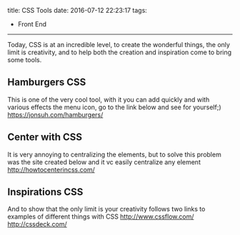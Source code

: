 title: CSS Tools
date: 2016-07-12 22:23:17
tags:
 - Front End
---
Today, CSS is at an incredible level, to create the wonderful things, the only limit is creativity, and to help both the creation and inspiration come to bring some tools.
<!--more-->
## Hamburgers CSS
This is one of the very cool tool, with it you can add quickly and with various effects the menu icon, go to the link below and see for yourself;)
https://jonsuh.com/hamburgers/

## Center with CSS
It is very annoying to centralizing the elements, but to solve this problem was the site created below and it vc easily centralize any element
http://howtocenterincss.com/

## Inspirations CSS
And to show that the only limit is your creativity follows two links to examples of different things with CSS
http://www.cssflow.com/
http://cssdeck.com/